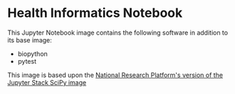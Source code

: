 # Health Informatics Notebook

This Jupyter Notebook image contains the following software in addition to its base image:
- biopython
- pytest

This image is based upon the [National Research Platform's version of the Jupyter Stack SciPy image](https://gitlab.nrp-nautilus.io/prp/jupyter-stack/-/tree/prp/scipy-notebook)

